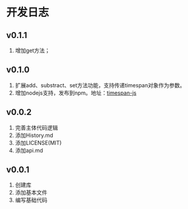 # 开发日志
## v0.1.1
1.  增加get方法；
## v0.1.0
1.  扩展add、substract、set方法功能，支持传递timespan对象作为参数。
2.  增加nodejs支持，发布到npm。地址：[timespan-js](https://www.npmjs.org/package/timespan-js)


## v0.0.2
1. 完善主体代码逻辑
2. 添加History.md
3. 添加LICENSE(MIT)
4. 添加api.md
## v0.0.1
1. 创建库
2. 添加基本文件  
3. 编写基础代码


